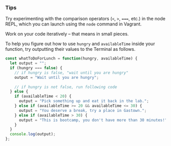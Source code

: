 ### Tips

Try experimenting with the comparison operators (`<`, `>`, `===`, etc.) in the node REPL, which you can launch using the `node` command in Vagrant.

Work on your code iteratively – that means in small pieces. 

To help you figure out how to use `hungry` and `availableTime` inside your function, try outputting their values to the Terminal as follows.

```javascript
const whatToDoForLunch = function(hungry, availableTime) {
  let output = "";
  if (hungry === false) {
    // if hungry is false, "wait until you are hungry"
    output = "Wait until you are hungry";
    
    // if hungry is not false, run following code
  } else {
    if (availableTime < 20) {
      output = "Pick something up and eat it back in the lab.";
    } else if (availableTime >= 20 && availableTime <= 30) {
      output = "You deserve a break, try a place in Gastown.";
    } else if (availableTime > 30) {
      output = "This is bootcamp, you don't have more than 30 minutes!";
    }
  }
  console.log(output);
};
```

